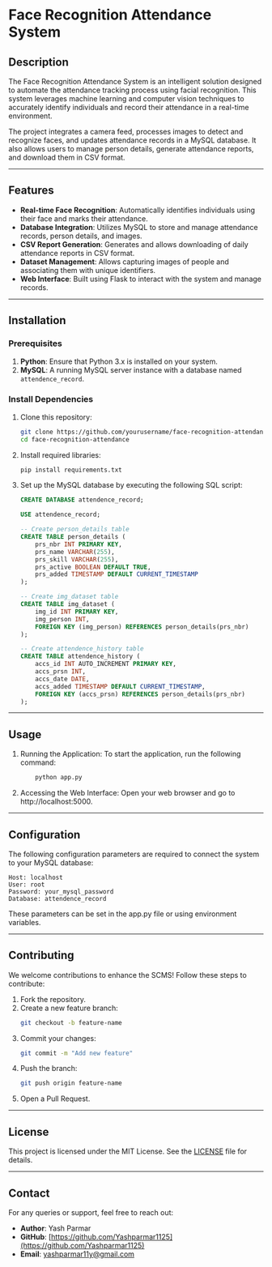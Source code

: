 # Face Recognition Attendance System

## Description
The Face Recognition Attendance System is an intelligent solution designed to automate the attendance tracking process using facial recognition. This system leverages machine learning and computer vision techniques to accurately identify individuals and record their attendance in a real-time environment.

The project integrates a camera feed, processes images to detect and recognize faces, and updates attendance records in a MySQL database. It also allows users to manage person details, generate attendance reports, and download them in CSV format.

---

## Features

- **Real-time Face Recognition**: Automatically identifies individuals using their face and marks their attendance.
- **Database Integration**: Utilizes MySQL to store and manage attendance records, person details, and images.
- **CSV Report Generation**: Generates and allows downloading of daily attendance reports in CSV format.
- **Dataset Management**: Allows capturing images of people and associating them with unique identifiers.
- **Web Interface**: Built using Flask to interact with the system and manage records.
  
---

## Installation

### Prerequisites
1. **Python**: Ensure that Python 3.x is installed on your system.
2. **MySQL**: A running MySQL server instance with a database named `attendence_record`.

### Install Dependencies
1. Clone this repository:
   ```bash
   git clone https://github.com/yourusername/face-recognition-attendance.git
   cd face-recognition-attendance
   
2. Install required libraries:
   ```bash
   pip install requirements.txt
   
3. Set up the MySQL database by executing the following SQL script:
    ```sql
   CREATE DATABASE attendence_record;

    USE attendence_record;
    
    -- Create person_details table
    CREATE TABLE person_details (
        prs_nbr INT PRIMARY KEY,
        prs_name VARCHAR(255),
        prs_skill VARCHAR(255),
        prs_active BOOLEAN DEFAULT TRUE,
        prs_added TIMESTAMP DEFAULT CURRENT_TIMESTAMP
    );
    
    -- Create img_dataset table
    CREATE TABLE img_dataset (
        img_id INT PRIMARY KEY,
        img_person INT,
        FOREIGN KEY (img_person) REFERENCES person_details(prs_nbr)
    );
    
    -- Create attendence_history table
    CREATE TABLE attendence_history (
        accs_id INT AUTO_INCREMENT PRIMARY KEY,
        accs_prsn INT,
        accs_date DATE,
        accs_added TIMESTAMP DEFAULT CURRENT_TIMESTAMP,
        FOREIGN KEY (accs_prsn) REFERENCES person_details(prs_nbr)
    );
---
## Usage
1.  Running the Application: To start the application, run the following command:
    ```bash
        python app.py

2. Accessing the Web Interface: Open your web browser and go to http://localhost:5000.

---
## Configuration
The following configuration parameters are required to connect the system to your MySQL database:

    Host: localhost
    User: root
    Password: your_mysql_password
    Database: attendence_record
These parameters can be set in the app.py file or using environment variables.

---
## Contributing
We welcome contributions to enhance the SCMS! Follow these steps to contribute:

1. Fork the repository.
2. Create a new feature branch:
   ```bash
   git checkout -b feature-name
   ```
3. Commit your changes:
   ```bash
   git commit -m "Add new feature"
   ```
4. Push the branch:
   ```bash
   git push origin feature-name
   ```
5. Open a Pull Request.

---
## License
This project is licensed under the MIT License. See the [LICENSE](LICENSE) file for details.

---

## Contact
For any queries or support, feel free to reach out:
- **Author**: Yash Parmar
- **GitHub**: [https://github.com/Yashparmar1125](https://github.com/Yashparmar1125)
- **Email**: [yashparmar11y@gmail.com](mailto:yashparmar11y@gmail.com)

